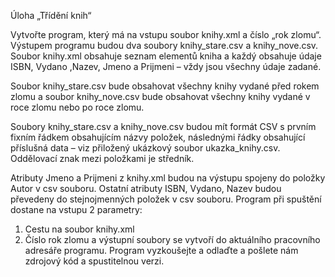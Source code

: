 Úloha „Třídění knih“

Vytvořte program, který má na vstupu soubor knihy.xml a číslo „rok zlomu“.
Výstupem programu budou dva soubory knihy_stare.csv a knihy_nove.csv.
Soubor knihy.xml obsahuje seznam elementů kniha a každý obsahuje údaje ISBN, Vydano ,Nazev, Jmeno a
Prijmeni – vždy jsou všechny údaje zadané.

Soubor knihy_stare.csv bude obsahovat všechny knihy vydané před rokem zlomu a soubor knihy_nove.csv
bude obsahovat všechny knihy vydané v roce zlomu nebo po roce zlomu.

Soubory knihy_stare.csv a knihy_nove.csv budou mít formát CSV s prvním fixním řádkem obsahujícím názvy
položek, následnými řádky obsahující příslušná data – viz přiložený ukázkový soubor ukazka_knihy.csv.
Oddělovací znak mezi položkami je středník.

Atributy Jmeno a Prijmeni z knihy.xml budou na výstupu spojeny do položky Autor v csv souboru. Ostatní
atributy ISBN, Vydano, Nazev budou převedeny do stejnojmenných položek v csv souboru.
Program při spuštění dostane na vstupu 2 parametry:

1. Cestu na soubor knihy.xml
2. Číslo rok zlomu
   a výstupní soubory se vytvoří do aktuálního pracovního adresáře programu.
   Program vyzkoušejte a odlaďte a pošlete nám zdrojový kód a spustitelnou verzi.